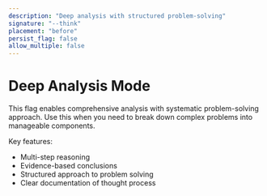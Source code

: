 ```yaml
---
description: "Deep analysis with structured problem-solving"
signature: "--think"
placement: "before"
persist_flag: false
allow_multiple: false
---
```


# Deep Analysis Mode

This flag enables comprehensive analysis with systematic problem-solving approach. Use this when you need to break down complex problems into manageable components.

Key features:
- Multi-step reasoning
- Evidence-based conclusions
- Structured approach to problem solving
- Clear documentation of thought process